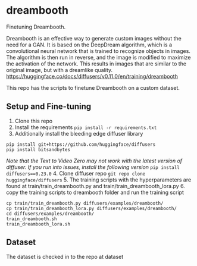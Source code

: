 # dreambooth
Finetuning Dreambooth. 

Dreambooth is an effective way to generate custom images without the need for a GAN. It is based on the DeepDream algorithm, which is a convolutional neural network that is trained to recognize objects in images. The algorithm is then run in reverse, and the image is modified to maximize the activation of the network. This results in images that are similar to the original image, but with a dreamlike quality.
https://huggingface.co/docs/diffusers/v0.11.0/en/training/dreambooth

This repo has the scripts to finetune Dreambooth on a custom dataset.

## Setup and Fine-tuning
1. Clone this repo
2. Install the requirements
```pip install -r requirements.txt```
3. Additionally install the bleeding edge diffuser library
```
pip install git+https://github.com/huggingface/diffusers
pip install bitsandbytes
```
*Note that the Text to Video Zero may not work with the latest version of diffuser. If you run into issues, install the following version*
```pip install diffusers==0.23.0```
4. Clone diffuser repo
```git repo clone huggingface/diffusers```
5. The training scripts with the hyperparameters are found at train/train_dreambooth.py and train/train_dreambooth_lora.py
6. copy the training scripts to dreambooth folder and run the training script
```
cp train/train_dreambooth.py diffusers/examples/dreambooth/
cp train/train_dreambooth_lora.py diffusers/examples/dreambooth/
cd diffusers/examples/dreambooth/
train_dreambooth.sh
train_dreambooth_lora.sh
```

## Dataset 
The dataset is checked in to the repo at dataset

